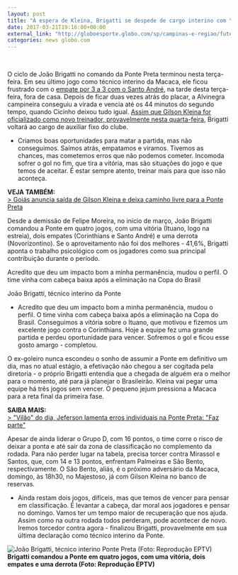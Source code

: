 ```yaml
---
layout: post
title: "À espera de Kleina, Brigatti se despede de cargo interino com \"gosto amargo\""
date: 2017-03-21T19:16:00+00:00
external_link: "http://globoesporte.globo.com/sp/campinas-e-regiao/futebol/times/ponte-preta/noticia/2017/03/espera-de-kleina-brigatti-se-despede-de-cargo-interino-com-gosto-amargo.html"
categories: news globo.com
---
```

&nbsp;

O ciclo de João Brigatti no comando da Ponte Preta terminou nesta terça-feira. Em seu último jogo como técnico interino da Macaca, ele ficou frustrado com o [empate por 3 a 3 com o Santo André](http://globoesporte.globo.com/sp/campinas-e-regiao/futebol/campeonato-paulista/jogo/21-03-2017/santo-andre-ponte-preta/), na tarde desta terça-feira, fora de casa. Depois de ficar duas vezes atrás do placar, a Alvinegra campineira conseguiu a virada e vencia até os 44 minutos do segundo tempo, quando Cicinho deixou tudo igual.&nbsp;[Assim que Gilson Kleina for oficializado como novo treinador, provavelmente nesta quarta-feira](http://globoesporte.globo.com/sp/campinas-e-regiao/futebol/noticia/2017/03/ponte-aguarda-liberacao-do-goias-para-anunciar-volta-de-gilson-kleina.html), Brigatti voltará ao cargo de auxiliar fixo do clube.&nbsp;

- Criamos boas oportunidades para matar a partida, mas não conseguimos. Saímos atrás, empatamos e viramos. Tivemos as chances, mas cometemos erros que não podemos cometer. Incomoda sofrer o gol no fim, que tira a vitória, mas são situações do jogo e que temos de aceitar. É estar sempre atento, treinar mais para que isso não aconteça.&nbsp;

**VEJA TAMBÉM:**  
[\>&nbsp;Goiás anuncia saída de Gilson Kleina e deixa caminho livre para a Ponte Preta](http://globoesporte.globo.com/sp/campinas-e-regiao/futebol/noticia/2017/03/ponte-aguarda-liberacao-do-goias-para-anunciar-volta-de-gilson-kleina.html)

Desde a demissão de Felipe Moreira, no início de março, João Brigatti comandou a Ponte em quatro jogos, com uma vitória (Ituano, logo na estreia), dois empates (Corinthians e Santo André) e uma derrota (Novorizontino). Se o aproveitamento não foi dos melhores - 41,6%, Brigatti aponta o trabalho psicológico com os jogadores como sua principal contribuição durante o período.&nbsp;

Acredito que deu um impacto bom a minha permanência, mudou o perfil. O time vinha com cabeça baixa após a eliminação na Copa do Brasil&nbsp;

João Brigatti, técnico interino da Ponte

- Acredito que deu um impacto bom a minha permanência, mudou o perfil. O time vinha com cabeça baixa após a eliminação na Copa do Brasil. Conseguimos a vitória sobre o Ituano, que motivou e fizemos um excelente jogo contra o Corinthians. Hoje a equipe fez uma grande partida e perdeu oportunidade para vencer. Sofremos o gol e ficou esse gosto amargo - completou.&nbsp;

O ex-goleiro nunca escondeu o sonho de assumir a Ponte em definitivo um dia, mas no atual estágio, a efetivação não chegou a ser cogitada pela diretoria - o próprio Brigatti entendia que a chegada de alguém era o melhor para o momento, até para já planejar o Brasileirão. Kleina vai pegar uma equipe há três jogos sem vencer. O pequeno jejum pressiona a Macaca para a reta final da primeira fase.&nbsp;

**SAIBA MAIS:**  
[\>&nbsp;"Vilão" do dia, Jeferson lamenta erros individuais na Ponte Preta: "Faz parte"](http://globoesporte.globo.com/sp/campinas-e-regiao/futebol/times/ponte-preta/noticia/2017/03/vilao-do-dia-jeferson-lamenta-erros-individuais-na-ponte-preta-faz-parte.html)

Apesar de ainda liderar o Grupo D, com 16 pontos, o time corre o risco de deixar a ponta e até sair da zona de classificação no complemento da rodada. Para não perder lugar na tabela, precisa torcer contra Mirassol e Santos, que, com 14 e 13 pontos, enfrentam Palmeiras e São Bento, respectivamente.&nbsp;O São Bento, aliás, é o próximo adversário da Macaca, domingo, às 18h30, no Majestoso, já com Gilson Kleina no banco de reservas.&nbsp;

- Ainda restam dois jogos, difíceis, mas que temos de vencer para pensar em classificação. É levantar a cabeça, dar moral aos jogadores e pensar no domingo. Vamos ter um tempo maior de recuperação que nos ajuda. Assim como na outra rodada todos perderam, pode acontecer de novo. Iremos torcedor contra agora - finalizou Brigatti, provavelmente em sua última declaração como técnico interino da Ponte.&nbsp;

 ![João Brigatti, técnico interino Ponte Preta (Foto: Reprodução EPTV)](http://s2.glbimg.com/puFJqUOj8A6GjcFr2XC2SlczHMY=/0x10:1057x562/690x360/s.glbimg.com/es/ge/f/original/2017/03/13/brigatti.jpg "João Brigatti, técnico interino Ponte Preta (Foto: Reprodução EPTV)")**Brigatti comandou a Ponte em quatro jogos, com uma vitória, dois empates e uma derrota (Foto: Reprodução EPTV)**

